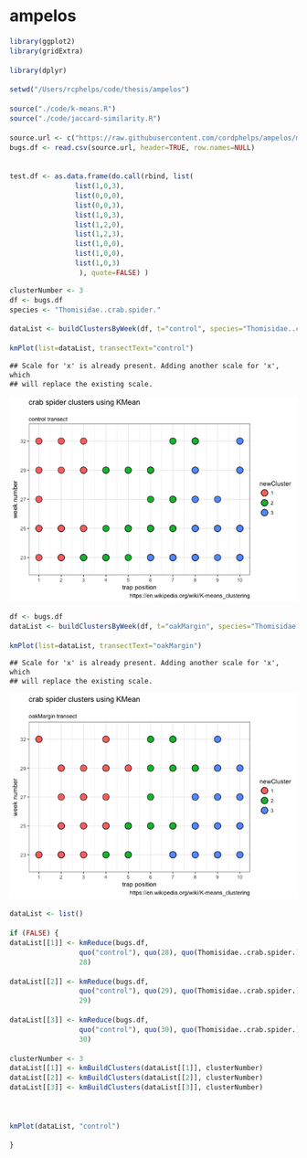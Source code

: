 ampelos
================

``` r
library(ggplot2)
library(gridExtra)

library(dplyr)

setwd("/Users/rcphelps/code/thesis/ampelos")

source("./code/k-means.R")
source("./code/jaccard-similarity.R")

source.url <- c("https://raw.githubusercontent.com/cordphelps/ampelos/master/data/bugs.csv")
bugs.df <- read.csv(source.url, header=TRUE, row.names=NULL)


test.df <- as.data.frame(do.call(rbind, list(
                list(1,0,3),
                list(0,0,0),
                list(0,0,3),
                list(1,0,3),
                list(1,2,0),
                list(1,2,3),
                list(1,0,0),
                list(1,0,0),
                list(1,0,3)
                 ), quote=FALSE) )
```

``` r
clusterNumber <- 3
df <- bugs.df
species <- "Thomisidae..crab.spider."

dataList <- buildClustersByWeek(df, t="control", species="Thomisidae..crab.spider.", cn=clusterNumber)

kmPlot(list=dataList, transectText="control")
```

    ## Scale for 'x' is already present. Adding another scale for 'x', which
    ## will replace the existing scale.

![](k-means_files/figure-markdown_github/unnamed-chunk-2-1.png)

``` r
df <- bugs.df
dataList <- buildClustersByWeek(df, t="oakMargin", species="Thomisidae..crab.spider.", cn=clusterNumber)

kmPlot(list=dataList, transectText="oakMargin")
```

    ## Scale for 'x' is already present. Adding another scale for 'x', which
    ## will replace the existing scale.

![](k-means_files/figure-markdown_github/unnamed-chunk-2-2.png)

``` r
dataList <- list()

if (FALSE) {
dataList[[1]] <- kmReduce(bugs.df, 
                 quo("control"), quo(28), quo(Thomisidae..crab.spider.),
                 28)

dataList[[2]] <- kmReduce(bugs.df, 
                 quo("control"), quo(29), quo(Thomisidae..crab.spider.),
                 29)

dataList[[3]] <- kmReduce(bugs.df, 
                 quo("control"), quo(30), quo(Thomisidae..crab.spider.),
                 30)

clusterNumber <- 3
dataList[[1]] <- kmBuildClusters(dataList[[1]], clusterNumber)
dataList[[2]] <- kmBuildClusters(dataList[[2]], clusterNumber)
dataList[[3]] <- kmBuildClusters(dataList[[3]], clusterNumber)



kmPlot(dataList, "control")

}
```
